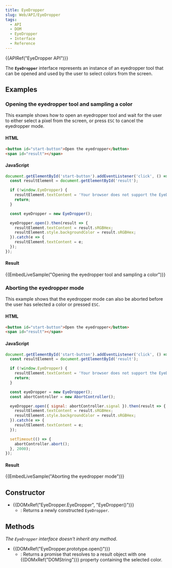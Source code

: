 ```yaml
---
title: EyeDropper
slug: Web/API/EyeDropper
tags:
  - API
  - DOM
  - EyeDropper
  - Interface
  - Reference
---
```

{{APIRef("EyeDropper API")}}

The **`EyeDropper`** interface represents an instance of an eyedropper tool that can be opened and used by the user to select colors from the screen.

## Examples

### Opening the eyedropper tool and sampling a color

This example shows how to open an eyedropper tool and wait for the user to either select a pixel from the screen, or press `ESC` to cancel the eyedropper mode.

#### HTML

```html
<button id="start-button">Open the eyedropper</button>
<span id="result"></span>
```

#### JavaScript

```js
document.getElementById('start-button').addEventListener('click', () => {
  const resultElement = document.getElementById('result');

  if (!window.EyeDropper) {
    resultElement.textContent = 'Your browser does not support the EyeDropper API';
    return;
  }

  const eyeDropper = new EyeDropper();

  eyeDropper.open().then(result => {
    resultElement.textContent = result.sRGBHex;
    resultElement.style.backgroundColor = result.sRGBHex;
  }).catch(e => {
    resultElement.textContent = e;
  });
});
```

#### Result

{{EmbedLiveSample("Opening the eyedropper tool and sampling a color")}}

### Aborting the eyedropper mode

This example shows that the eyedropper mode can also be aborted before the user has selected a color or pressed `ESC`.

#### HTML

```html
<button id="start-button">Open the eyedropper</button>
<span id="result"></span>
```

#### JavaScript

```js
document.getElementById('start-button').addEventListener('click', () => {
  const resultElement = document.getElementById('result');

  if (!window.EyeDropper) {
    resultElement.textContent = 'Your browser does not support the EyeDropper API';
    return;
  }

  const eyeDropper = new EyeDropper();
  const abortController = new AbortController();

  eyeDropper.open({ signal: abortController.signal }).then(result => {
    resultElement.textContent = result.sRGBHex;
    resultElement.style.backgroundColor = result.sRGBHex;
  }).catch(e => {
    resultElement.textContent = e;
  });

  setTimeout(() => {
    abortController.abort();
  }, 2000);
});
```

#### Result

{{EmbedLiveSample("Aborting the eyedropper mode")}}

## Constructor

- {{DOMxRef("EyeDropper.EyeDropper", "EyeDropper()")}}
  - : Returns a newly constructed `EyeDropper`.

## Methods

_The `EyeDropper` interface doesn't inherit any method_.

- {{DOMxRef("EyeDropper.prototype.open()")}}
  - : Returns a promise that resolves to a result object with one {{DOMxRef("DOMString")}} property containing the selected color.
